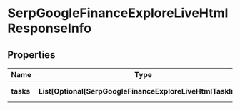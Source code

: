 # SerpGoogleFinanceExploreLiveHtmlResponseInfo


## Properties

| Name | Type | Description | Notes |
|------------ | ------------- | ------------- | -------------|
**tasks** | **List[Optional[SerpGoogleFinanceExploreLiveHtmlTaskInfo]]** | array of tasks |[optional]|